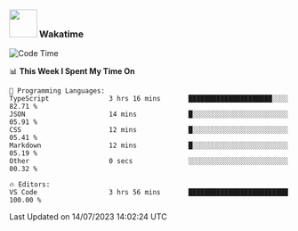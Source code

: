 ### <img src="https://media.giphy.com/media/VgCDAzcKvsR6OM0uWg/giphy.gif" width="50"> Wakatime

  <!--START_SECTION:waka-->
![Code Time](http://img.shields.io/badge/Code%20Time-1%2C419%20hrs%2014%20mins-blue)

📊 **This Week I Spent My Time On** 

```text
💬 Programming Languages: 
TypeScript               3 hrs 16 mins       █████████████████████░░░░   82.71 % 
JSON                     14 mins             █░░░░░░░░░░░░░░░░░░░░░░░░   05.91 % 
CSS                      12 mins             █░░░░░░░░░░░░░░░░░░░░░░░░   05.41 % 
Markdown                 12 mins             █░░░░░░░░░░░░░░░░░░░░░░░░   05.19 % 
Other                    0 secs              ░░░░░░░░░░░░░░░░░░░░░░░░░   00.32 % 

🔥 Editors: 
VS Code                  3 hrs 56 mins       █████████████████████████   100.00 % 
```


 Last Updated on 14/07/2023 14:02:24 UTC
<!--END_SECTION:waka-->
